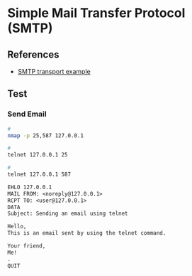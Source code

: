 # Simple Mail Transfer Protocol (SMTP)

## References

- [SMTP transport example](https://en.wikipedia.org/wiki/Simple_Mail_Transfer_Protocol#SMTP_transport_example)

## Test

### Send Email

```sh
#
nmap -p 25,587 127.0.0.1

#
telnet 127.0.0.1 25

#
telnet 127.0.0.1 587
```

```txt
EHLO 127.0.0.1
MAIL FROM: <noreply@127.0.0.1>
RCPT TO: <user@127.0.0.1>
DATA
Subject: Sending an email using telnet

Hello,
This is an email sent by using the telnet command.

Your friend,
Me!
.
QUIT
```
